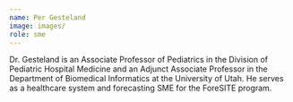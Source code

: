 ```yaml
---
name: Per Gesteland
image: images/
role: sme
---
```

 
Dr. Gesteland is an Associate Professor of Pediatrics in the Division of Pediatric Hospital Medicine and an Adjunct Associate Professor in the Department of Biomedical Informatics at the University of Utah. He serves as a healthcare system and forecasting SME for the ForeSITE program.
